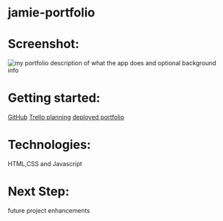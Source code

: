 # jamie-portfolio

 # Screenshot: 
![my portfolio](https://i.imgur.com/z3dQgsS.png)
description of what the app does and optional background info
# Getting started:
[GitHub](https://github.com/jamieahmed/jamie-portfolio)
[Trello planning](https://trello.com/b/BF7eXDJ6/jamie-portfolio)
[deployed portfolio](https://jamieahmed-portfolio.netlify.app/)
# Technologies: 
HTML,CSS and Javascript 
# Next Step: 
  future project  enhancements
